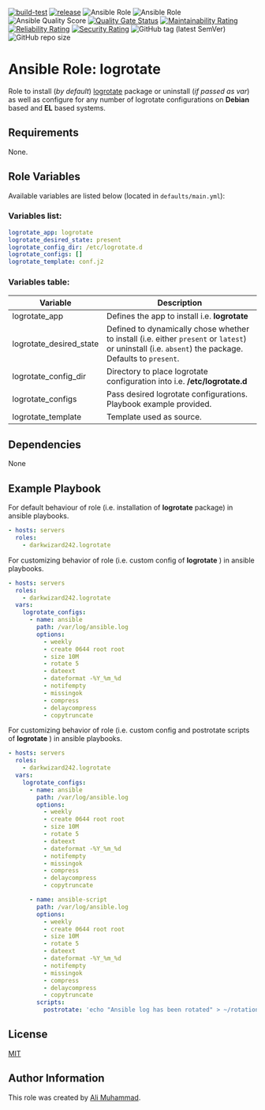 [![build-test](https://github.com/darkwizard242/ansible-role-logrotate/workflows/build-and-test/badge.svg?branch=master)](https://github.com/darkwizard242/ansible-role-logrotate/actions?query=workflow%3Abuild-and-test) [![release](https://github.com/darkwizard242/ansible-role-logrotate/workflows/release/badge.svg)](https://github.com/darkwizard242/ansible-role-logrotate/actions?query=workflow%3Arelease) ![Ansible Role](https://img.shields.io/ansible/role/47557?color=dark%20green) ![Ansible Role](https://img.shields.io/ansible/role/d/47557?color=dark&style=flat-square) ![Ansible Quality Score](https://img.shields.io/ansible/quality/47557?label=ansible%20quality%20score) [![Quality Gate Status](https://sonarcloud.io/api/project_badges/measure?project=ansible-role-logrotate&metric=alert_status)](https://sonarcloud.io/dashboard?id=ansible-role-logrotate) [![Maintainability Rating](https://sonarcloud.io/api/project_badges/measure?project=ansible-role-logrotate&metric=sqale_rating)](https://sonarcloud.io/dashboard?id=ansible-role-logrotate) [![Reliability Rating](https://sonarcloud.io/api/project_badges/measure?project=ansible-role-logrotate&metric=reliability_rating)](https://sonarcloud.io/dashboard?id=ansible-role-logrotate) [![Security Rating](https://sonarcloud.io/api/project_badges/measure?project=ansible-role-logrotate&metric=security_rating)](https://sonarcloud.io/dashboard?id=ansible-role-logrotate) ![GitHub tag (latest SemVer)](https://img.shields.io/github/tag/darkwizard242/ansible-role-logrotate?label=release) ![GitHub repo size](https://img.shields.io/github/repo-size/darkwizard242/ansible-role-logrotate?color=orange&style=flat-square)

# Ansible Role: logrotate

Role to install (_by default_) [logrotate](https://github.com/logrotate/logrotate) package or uninstall (_if passed as var_) as well as configure for any number of logrotate configurations on **Debian** based and **EL** based systems.

## Requirements

None.

## Role Variables

Available variables are listed below (located in `defaults/main.yml`):

### Variables list:

```yaml
logrotate_app: logrotate
logrotate_desired_state: present
logrotate_config_dir: /etc/logrotate.d
logrotate_configs: []
logrotate_template: conf.j2
```

### Variables table:

Variable                | Description
----------------------- | ----------------------------------------------------------------------------------------------------------------------------------------------------
logrotate_app           | Defines the app to install i.e. **logrotate**
logrotate_desired_state | Defined to dynamically chose whether to install (i.e. either `present` or `latest`) or uninstall (i.e. `absent`) the package. Defaults to `present`.
logrotate_config_dir    | Directory to place logrotate configuration into i.e. **/etc/logrotate.d**
logrotate_configs       | Pass desired logrotate configurations. Playbook example provided.
logrotate_template      | Template used as source.

## Dependencies

None

## Example Playbook

For default behaviour of role (i.e. installation of **logrotate** package) in ansible playbooks.

```yaml
- hosts: servers
  roles:
    - darkwizard242.logrotate
```

For customizing behavior of role (i.e. custom config of **logrotate** ) in ansible playbooks.

```yaml
- hosts: servers
  roles:
    - darkwizard242.logrotate
  vars:
    logrotate_configs:
      - name: ansible
        path: /var/log/ansible.log
        options:
          - weekly
          - create 0644 root root
          - size 10M
          - rotate 5
          - dateext
          - dateformat -%Y_%m_%d
          - notifempty
          - missingok
          - compress
          - delaycompress
          - copytruncate
```

For customizing behavior of role (i.e. custom config and postrotate scripts of **logrotate** ) in ansible playbooks.

```yaml
- hosts: servers
  roles:
    - darkwizard242.logrotate
  vars:
    logrotate_configs:
      - name: ansible
        path: /var/log/ansible.log
        options:
          - weekly
          - create 0644 root root
          - size 10M
          - rotate 5
          - dateext
          - dateformat -%Y_%m_%d
          - notifempty
          - missingok
          - compress
          - delaycompress
          - copytruncate

      - name: ansible-script
        path: /var/log/ansible.log
        options:
          - weekly
          - create 0644 root root
          - size 10M
          - rotate 5
          - dateext
          - dateformat -%Y_%m_%d
          - notifempty
          - missingok
          - compress
          - delaycompress
          - copytruncate
        scripts:
          postrotate: 'echo "Ansible log has been rotated" > ~/rotation.txt'
```

## License

[MIT](https://github.com/darkwizard242/ansible-role-logrotate/blob/master/LICENSE)

## Author Information

This role was created by [Ali Muhammad](https://www.alimuhammad.dev/).
